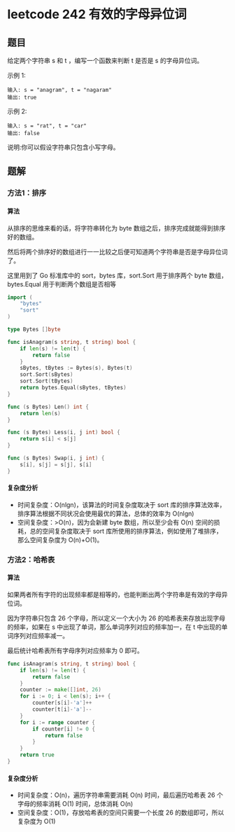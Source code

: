 # leetcode 242 有效的字母异位词

## 题目

给定两个字符串 s 和 t ，编写一个函数来判断 t 是否是 s 的字母异位词。

示例 1:

```text
输入: s = "anagram", t = "nagaram"
输出: true
```

示例 2:

```text
输入: s = "rat", t = "car"
输出: false
```

说明:你可以假设字符串只包含小写字母。

## 题解

### 方法1：排序

#### 算法

从排序的思维来看的话，将字符串转化为 byte 数组之后，排序完成就能得到排序好的数组。

然后将两个排序好的数组进行一一比较之后便可知道两个字符串是否是字母异位词了。

这里用到了 Go 标准库中的 sort，bytes 库，sort.Sort 用于排序两个 byte 数组，bytes.Equal 用于判断两个数组是否相等

```go
import (
	"bytes"
	"sort"
)

type Bytes []byte

func isAnagram(s string, t string) bool {
	if len(s) != len(t) {
		return false
	}
	sBytes, tBytes := Bytes(s), Bytes(t)
	sort.Sort(sBytes)
	sort.Sort(tBytes)
	return bytes.Equal(sBytes, tBytes)
}

func (s Bytes) Len() int {
	return len(s)
}

func (s Bytes) Less(i, j int) bool {
	return s[i] < s[j]
}

func (s Bytes) Swap(i, j int) {
	s[i], s[j] = s[j], s[i]
}
```

#### 复杂度分析

- 时间复杂度：O(nlgn)，该算法的时间复杂度取决于 sort 库的排序算法效率，排序算法根据不同状况会使用最优的算法，总体的效率为 O(nlgn)
- 空间复杂度：>O(n)，因为会新建 byte 数组，所以至少会有 O(n) 空间的损耗，总的空间复杂度取决于 sort 库所使用的排序算法，例如使用了堆排序，那么空间复杂度为 O(n)+O(1)。

### 方法2：哈希表

#### 算法

如果两者所有字符的出现频率都是相等的，也能判断出两个字符串是有效的字母异位词。

因为字符串只包含 26 个字母，所以定义一个大小为 26 的哈希表来存放出现字母的频率，如果在 s 中出现了单词，那么单词序列对应的频率加一，在 t 中出现的单词序列对应频率减一。

最后统计哈希表所有字母序列对应频率为 0 即可。

```go
func isAnagram(s string, t string) bool {
	if len(s) != len(t) {
		return false
	}
	counter := make([]int, 26)
	for i := 0; i < len(s); i++ {
		counter[s[i]-'a']++
		counter[t[i]-'a']--
	}
	for i := range counter {
		if counter[i] != 0 {
			return false
		}
	}
	return true
}
```

#### 复杂度分析

- 时间复杂度：O(n)，遍历字符串需要消耗 O(n) 时间，最后遍历哈希表 26 个字母的频率消耗 O(1) 时间，总体消耗 O(n)
- 空间复杂度：O(1)，存放哈希表的空间只需要一个长度 26 的数组即可，所以复杂度为 O(1)